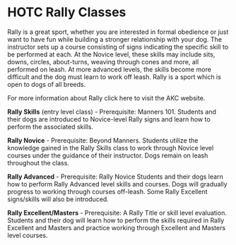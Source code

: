 # HOTC Rally Classes
Rally is a great sport, whether you are interested in formal obedience or just want to have fun while building a stronger relationship with your dog. The instructor sets up a course consisting of signs indicating the specific skill to be performed at each. At the Novice level, these skills may include sits, downs, circles, about-turns, weaving through cones and more, all performed on leash. At more advanced levels, the skills become more difficult and the dog must learn to work off leash. Rally is a sport which is open to dogs of all breeds. 

For more information about Rally click here to visit the AKC website.

**Rally Skills** (entry level class) - Prerequisite: Manners 101.
Students and their dogs are introduced to Novice-level Rally signs and learn how to perform the associated skills.

**Rally Novice** - Prerequisite: Beyond Manners.
Students utilize the knowledge gained in the Rally Skills class to work through Novice level courses under the guidance of their instructor. Dogs remain on leash throughout the class.

**Rally Advanced** - Prerequisite: Rally Novice
Students and their dogs learn how to perform Rally Advanced level skills and courses. Dogs will gradually progress to working through courses off-leash. Some Rally Excellent signs/skills will also be introduced.

**Rally Excellent/Masters** - Prerequisite: A Rally Title or skill level evaluation. Students and their dog will learn how to perform the skills required in Rally Excellent and Masters and practice working through Excellent and Masters level courses. 
